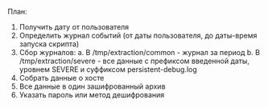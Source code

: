 План:

1. Получить дату от пользователя
2. Определить журнал событий (от даты пользователя, до даты-время запуска скрипта)
3. Сбор журналов:
    a. В /tmp/extraction/common - журнал за период
    b. В /tmp/extraction/severe - все данные с префиксом введенной даты, уровнем SEVERE и суффиксом persistent-debug.log
4. Собрать данные о хосте
5. Все данные в один зашифрованный архив
6. Указать пароль или метод дешифрования

